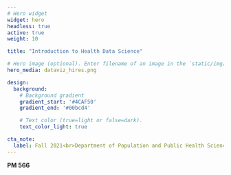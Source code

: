 ```yaml
---
# Hero widget
widget: hero
headless: true
active: true
weight: 10

title: "Introduction to Health Data Science"

# Hero image (optional). Enter filename of an image in the `static/img/` folder.
hero_media: dataviz_hires.png

design:
  background:
    # Background gradient
    gradient_start: '#4CAF50'
    gradient_end: '#00bcd4'

    # Text color (true=light or false=dark).
    text_color_light: true

cta_note:
  label: Fall 2021<br>Department of Population and Public Health Sciences<br>University of Southern California
---
```


**PM 566**
